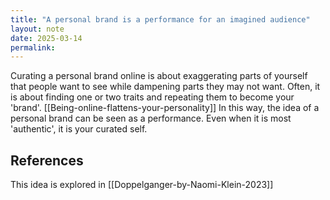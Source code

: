 ```yaml
---
title: "A personal brand is a performance for an imagined audience"
layout: note
date: 2025-03-14
permalink:
---
```


Curating a personal brand online is about exaggerating parts of yourself that people want to see while dampening parts they may not want. Often, it is about finding one or two traits and repeating them to become your 'brand'. [[Being-online-flattens-your-personality]] In this way, the idea of a personal brand can be seen as a performance. Even when it is most 'authentic', it is your curated self.

## References

This idea is explored in [[Doppelganger-by-Naomi-Klein-2023]]